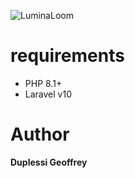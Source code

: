 ![LuminaLoom](https://github.com/Grezor/LuminaLoom/assets/38507456/2243627d-6862-4f2e-a3aa-6509ef26460a)

# requirements
- PHP 8.1+
- Laravel v10

# Author
**Duplessi Geoffrey**
